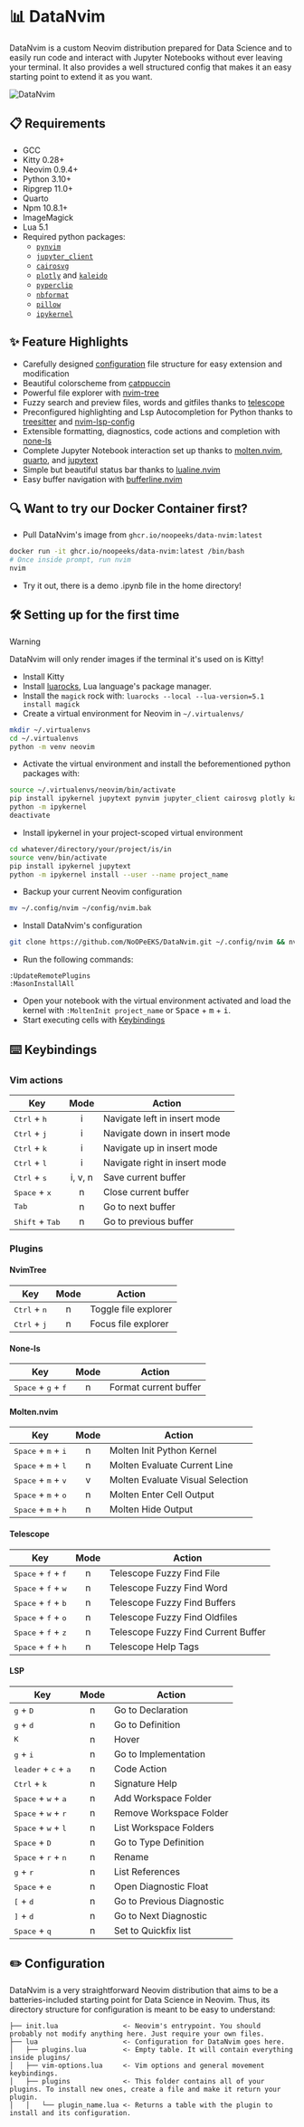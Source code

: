 # 📊 DataNvim
DataNvim is a custom Neovim distribution prepared for Data Science and to easily run code and interact with Jupyter Notebooks without ever leaving your terminal. It also provides a well structured config that makes it an easy starting point to extend it as you want.

![DataNvim](https://github.com/NoOPeEKS/DataNvim/assets/73296276/4c22d6bd-e8fe-4151-a18f-05694a0154c2)

## 📋 Requirements
- GCC
- Kitty 0.28+
- Neovim 0.9.4+
- Python 3.10+
- Ripgrep 11.0+
- Quarto
- Npm 10.8.1+
- ImageMagick
- Lua 5.1
- Required python packages:
    - [`pynvim`](https://github.com/neovim/pynvim)
    - [`jupyter_client`](https://github.com/jupyter/jupyter_client)
    - [`cairosvg`](https://cairosvg.org)
    - [`plotly`](https://plotly.com/python/) and [`kaleido`](https://github.com/plotly/Kaleido)
    - [`pyperclip`](https://github.com/asweigart/pyperclip)
    - [`nbformat`](https://github.com/jupyter/nbformat)
    - [`pillow`](https://pypi.org/project/pillow/)
    - [`ipykernel`](https://pypi.org/project/ipykernel/)

## ✨ Feature Highlights
- Carefully designed [configuration](#configuration) file structure for easy extension and modification
- Beautiful colorscheme from [catppuccin](https://github.com/catppuccin/nvim)
- Powerful file explorer with [nvim-tree](https://github.com/nvim-tree/nvim-tree.lua)
- Fuzzy search and preview files, words and gitfiles thanks to [telescope](https://github.com/nvim-telescope/telescope.nvim)
- Preconfigured highlighting and Lsp Autocompletion for Python thanks to [treesitter](https://github.com/nvim-treesitter/nvim-treesitter) and [nvim-lsp-config](https://github.com/neovim/nvim-lspconfig)
- Extensible formatting, diagnostics, code actions and completion with [none-ls](https://github.com/nvimtools/none-ls.nvim)
- Complete Jupyter Notebook interaction set up thanks to [molten.nvim](https://github.com/benlubas/molten-nvim), [quarto](https://github.com/quarto-dev/quarto-nvim), and [jupytext](https://github.com/GCBallesteros/jupytext.nvim)
- Simple but beautiful status bar thanks to [lualine.nvim](https://github.com/nvim-lualine/lualine.nvim)
- Easy buffer navigation with [bufferline.nvim](https://github.com/akinsho/bufferline.nvim)

## 🔍 Want to try our Docker Container first?
- Pull DataNvim's image from `ghcr.io/noopeeks/data-nvim:latest`
```bash
docker run -it ghcr.io/noopeeks/data-nvim:latest /bin/bash
# Once inside prompt, run nvim
nvim
```
- Try it out, there is a demo .ipynb file in the home directory!

## 🛠️ Setting up for the first time
>[!WARNING]
> DataNvim will only render images if the terminal it's used on is Kitty!

- Install Kitty
- Install [luarocks](https://luarocks.org/#quick-start), Lua language's package manager.
- Install the `magick` rock with: `luarocks --local --lua-version=5.1 install magick`
- Create a virtual environment for Neovim in `~/.virtualenvs/`
```bash
mkdir ~/.virtualenvs
cd ~/.virtualenvs
python -m venv neovim
```
- Activate the virtual environment and install the beforementioned python packages with:
```bash
source ~/.virtualenvs/neovim/bin/activate
pip install ipykernel jupytext pynvim jupyter_client cairosvg plotly kaleido pyperclip nbformat pillow
python -m ipykernel
deactivate
```
- Install ipykernel in your project-scoped virtual environment
```bash
cd whatever/directory/your/project/is/in
source venv/bin/activate
pip install ipykernel jupytext
python -m ipykernel install --user --name project_name
```
- Backup your current Neovim configuration
```bash
mv ~/.config/nvim ~/config/nvim.bak
```
- Install DataNvim's configuration
```bash
git clone https://github.com/NoOPeEKS/DataNvim.git ~/.config/nvim && nvim
```
- Run the following commands:
```vim
:UpdateRemotePlugins
:MasonInstallAll
```
- Open your notebook with the virtual environment activated and load the kernel with `:MoltenInit project_name` or <kbd>Space</kbd> + <kbd>m</kbd> + <kbd>i</kbd>.
- Start executing cells with [Keybindings](#keybindings)


## ⌨️ Keybindings

### Vim actions
| Key                                                                                      | Mode | Action                              |
| ---------------------------------------------------------------------------------------- | :--: | ----------------------------------- |
| <kbd>Ctrl</kbd> + <kbd>h</kbd>                                                           |  i   | Navigate left in insert mode        |
| <kbd>Ctrl</kbd> + <kbd>j</kbd>                                                           |  i   | Navigate down in insert mode        |
| <kbd>Ctrl</kbd> + <kbd>k</kbd>                                                           |  i   | Navigate up in insert mode          |
| <kbd>Ctrl</kbd> + <kbd>l</kbd>                                                           |  i   | Navigate right in insert mode       |
| <kbd>Ctrl</kbd> + <kbd>s</kbd>                                                           |i, v, n| Save current buffer                |
| <kbd>Space</kbd> + <kbd>x</kbd>                                                          |  n   | Close current buffer                |
| <kbd>Tab</kbd>                                                                           |  n   | Go to next buffer                   |
| <kbd>Shift</kbd> + <kbd>Tab</kbd>                                                        |  n   | Go to previous buffer               |

### Plugins

#### NvimTree
| Key                                                                                      | Mode | Action                              |
| ---------------------------------------------------------------------------------------- | :--: | ----------------------------------- |
| <kbd>Ctrl</kbd> + <kbd>n</kbd>                                                           |  n   | Toggle file explorer                |
| <kbd>Ctrl</kbd> + <kbd>j</kbd>                                                           |  n   | Focus file explorer                 |

#### None-ls
| Key                                                                                      | Mode | Action                              |
| ---------------------------------------------------------------------------------------- | :--: | ----------------------------------- |
| <kbd>Space</kbd> + <kbd>g</kbd> + <kbd>f</kbd>                                           |  n   | Format current buffer               |

#### Molten.nvim
| Key                                                                                      | Mode | Action                              |
| ---------------------------------------------------------------------------------------- | :--: | ----------------------------------- |
| <kbd>Space</kbd> + <kbd>m</kbd> + <kbd>i</kbd>                                           |  n   | Molten Init Python Kernel           |
| <kbd>Space</kbd> + <kbd>m</kbd> + <kbd>l</kbd>                                           |  n   | Molten Evaluate Current Line        |
| <kbd>Space</kbd> + <kbd>m</kbd> + <kbd>v</kbd>                                           |  v   | Molten Evaluate Visual Selection    |
| <kbd>Space</kbd> + <kbd>m</kbd> + <kbd>o</kbd>                                           |  n   | Molten Enter Cell Output            |
| <kbd>Space</kbd> + <kbd>m</kbd> + <kbd>h</kbd>                                           |  n   | Molten Hide Output                  |

#### Telescope
| Key                                                                                      | Mode | Action                              |
| ---------------------------------------------------------------------------------------- | :--: | ----------------------------------- |
| <kbd>Space</kbd> + <kbd>f</kbd> + <kbd>f</kbd>                                           |  n   | Telescope Fuzzy Find File           |
| <kbd>Space</kbd> + <kbd>f</kbd> + <kbd>w</kbd>                                           |  n   | Telescope Fuzzy Find Word           |
| <kbd>Space</kbd> + <kbd>f</kbd> + <kbd>b</kbd>                                           |  n   | Telescope Fuzzy Find Buffers        |
| <kbd>Space</kbd> + <kbd>f</kbd> + <kbd>o</kbd>                                           |  n   | Telescope Fuzzy Find Oldfiles       |
| <kbd>Space</kbd> + <kbd>f</kbd> + <kbd>z</kbd>                                           |  n   | Telescope Fuzzy Find Current Buffer |
| <kbd>Space</kbd> + <kbd>f</kbd> + <kbd>h</kbd>                                           |  n   | Telescope Help Tags                 |

#### LSP
| Key                                                   | Mode | Action                                  |
|-------------------------------------------------------| :--: |-----------------------------------------|
| <kbd>g</kbd> + <kbd>D</kbd>                           |  n   | Go to Declaration                       |
| <kbd>g</kbd> + <kbd>d</kbd>                           |  n   | Go to Definition                        |
| <kbd>K</kbd>                                          |  n   | Hover                                   |
| <kbd>g</kbd> + <kbd>i</kbd>                           |  n   | Go to Implementation                    |
| <kbd>leader</kbd> + <kbd>c</kbd> + <kbd>a</kbd>       |  n   | Code Action                             |
| <kbd>Ctrl</kbd> + <kbd>k</kbd>                        |  n   | Signature Help                          |
| <kbd>Space</kbd> + <kbd>w</kbd> + <kbd>a</kbd>        |  n   | Add Workspace Folder                    |
| <kbd>Space</kbd> + <kbd>w</kbd> + <kbd>r</kbd>        |  n   | Remove Workspace Folder                 |
| <kbd>Space</kbd> + <kbd>w</kbd> + <kbd>l</kbd>        |  n   | List Workspace Folders                  |
| <kbd>Space</kbd> + <kbd>D</kbd>                       |  n   | Go to Type Definition                   |
| <kbd>Space</kbd> + <kbd>r</kbd> + <kbd>n</kbd>        |  n   | Rename                                  |
| <kbd>g</kbd> + <kbd>r</kbd>                           |  n   | List References                         |
| <kbd>Space</kbd> + <kbd>e</kbd>                       |  n   | Open Diagnostic Float                   |
| <kbd>[</kbd> + <kbd>d</kbd>                           |  n   | Go to Previous Diagnostic               |
| <kbd>]</kbd> + <kbd>d</kbd>                           |  n   | Go to Next Diagnostic                   |
| <kbd>Space</kbd> + <kbd>q</kbd>                       |  n   | Set to Quickfix list                    | 

## ✏️ Configuration
DataNvim is a very straightforward Neovim distribution that aims to be a batteries-included starting point for Data Science in Neovim. Thus, its directory structure for configuration is meant to be easy to understand:
```
├── init.lua                <- Neovim's entrypoint. You should probably not modify anything here. Just require your own files.
├── lua                     <- Configuration for DataNvim goes here.
│   ├── plugins.lua         <- Empty table. It will contain everything inside plugins/
│   ├── vim-options.lua     <- Vim options and general movement keybindings.
│   ├── plugins             <- This folder contains all of your plugins. To install new ones, create a file and make it return your plugin.
│   │   └── plugin_name.lua <- Returns a table with the plugin to install and its configuration.
```
